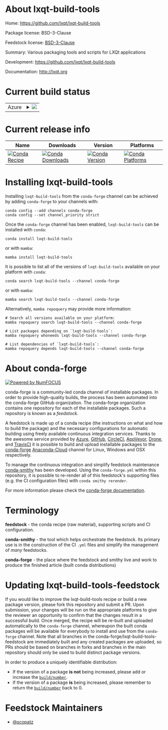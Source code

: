 About lxqt-build-tools
======================

Home: https://github.com/lxqt/lxqt-build-tools

Package license: BSD-3-Clause

Feedstock license: [BSD-3-Clause](https://github.com/conda-forge/lxqt-build-tools-feedstock/blob/main/LICENSE.txt)

Summary: Various packaging tools and scripts for LXQt applications

Development: https://github.com/lxqt/lxqt-build-tools

Documentation: http://lxqt.org

Current build status
====================


<table>
    
  <tr>
    <td>Azure</td>
    <td>
      <details>
        <summary>
          <a href="https://dev.azure.com/conda-forge/feedstock-builds/_build/latest?definitionId=8094&branchName=main">
            <img src="https://dev.azure.com/conda-forge/feedstock-builds/_apis/build/status/lxqt-build-tools-feedstock?branchName=main">
          </a>
        </summary>
        <table>
          <thead><tr><th>Variant</th><th>Status</th></tr></thead>
          <tbody><tr>
              <td>linux_64</td>
              <td>
                <a href="https://dev.azure.com/conda-forge/feedstock-builds/_build/latest?definitionId=8094&branchName=main">
                  <img src="https://dev.azure.com/conda-forge/feedstock-builds/_apis/build/status/lxqt-build-tools-feedstock?branchName=main&jobName=linux&configuration=linux%20linux_64_" alt="variant">
                </a>
              </td>
            </tr>
          </tbody>
        </table>
      </details>
    </td>
  </tr>
</table>

Current release info
====================

| Name | Downloads | Version | Platforms |
| --- | --- | --- | --- |
| [![Conda Recipe](https://img.shields.io/badge/recipe-lxqt--build--tools-green.svg)](https://anaconda.org/conda-forge/lxqt-build-tools) | [![Conda Downloads](https://img.shields.io/conda/dn/conda-forge/lxqt-build-tools.svg)](https://anaconda.org/conda-forge/lxqt-build-tools) | [![Conda Version](https://img.shields.io/conda/vn/conda-forge/lxqt-build-tools.svg)](https://anaconda.org/conda-forge/lxqt-build-tools) | [![Conda Platforms](https://img.shields.io/conda/pn/conda-forge/lxqt-build-tools.svg)](https://anaconda.org/conda-forge/lxqt-build-tools) |

Installing lxqt-build-tools
===========================

Installing `lxqt-build-tools` from the `conda-forge` channel can be achieved by adding `conda-forge` to your channels with:

```
conda config --add channels conda-forge
conda config --set channel_priority strict
```

Once the `conda-forge` channel has been enabled, `lxqt-build-tools` can be installed with `conda`:

```
conda install lxqt-build-tools
```

or with `mamba`:

```
mamba install lxqt-build-tools
```

It is possible to list all of the versions of `lxqt-build-tools` available on your platform with `conda`:

```
conda search lxqt-build-tools --channel conda-forge
```

or with `mamba`:

```
mamba search lxqt-build-tools --channel conda-forge
```

Alternatively, `mamba repoquery` may provide more information:

```
# Search all versions available on your platform:
mamba repoquery search lxqt-build-tools --channel conda-forge

# List packages depending on `lxqt-build-tools`:
mamba repoquery whoneeds lxqt-build-tools --channel conda-forge

# List dependencies of `lxqt-build-tools`:
mamba repoquery depends lxqt-build-tools --channel conda-forge
```


About conda-forge
=================

[![Powered by
NumFOCUS](https://img.shields.io/badge/powered%20by-NumFOCUS-orange.svg?style=flat&colorA=E1523D&colorB=007D8A)](https://numfocus.org)

conda-forge is a community-led conda channel of installable packages.
In order to provide high-quality builds, the process has been automated into the
conda-forge GitHub organization. The conda-forge organization contains one repository
for each of the installable packages. Such a repository is known as a *feedstock*.

A feedstock is made up of a conda recipe (the instructions on what and how to build
the package) and the necessary configurations for automatic building using freely
available continuous integration services. Thanks to the awesome service provided by
[Azure](https://azure.microsoft.com/en-us/services/devops/), [GitHub](https://github.com/),
[CircleCI](https://circleci.com/), [AppVeyor](https://www.appveyor.com/),
[Drone](https://cloud.drone.io/welcome), and [TravisCI](https://travis-ci.com/)
it is possible to build and upload installable packages to the
[conda-forge](https://anaconda.org/conda-forge) [Anaconda-Cloud](https://anaconda.org/)
channel for Linux, Windows and OSX respectively.

To manage the continuous integration and simplify feedstock maintenance
[conda-smithy](https://github.com/conda-forge/conda-smithy) has been developed.
Using the ``conda-forge.yml`` within this repository, it is possible to re-render all of
this feedstock's supporting files (e.g. the CI configuration files) with ``conda smithy rerender``.

For more information please check the [conda-forge documentation](https://conda-forge.org/docs/).

Terminology
===========

**feedstock** - the conda recipe (raw material), supporting scripts and CI configuration.

**conda-smithy** - the tool which helps orchestrate the feedstock.
                   Its primary use is in the construction of the CI ``.yml`` files
                   and simplify the management of *many* feedstocks.

**conda-forge** - the place where the feedstock and smithy live and work to
                  produce the finished article (built conda distributions)


Updating lxqt-build-tools-feedstock
===================================

If you would like to improve the lxqt-build-tools recipe or build a new
package version, please fork this repository and submit a PR. Upon submission,
your changes will be run on the appropriate platforms to give the reviewer an
opportunity to confirm that the changes result in a successful build. Once
merged, the recipe will be re-built and uploaded automatically to the
`conda-forge` channel, whereupon the built conda packages will be available for
everybody to install and use from the `conda-forge` channel.
Note that all branches in the conda-forge/lxqt-build-tools-feedstock are
immediately built and any created packages are uploaded, so PRs should be based
on branches in forks and branches in the main repository should only be used to
build distinct package versions.

In order to produce a uniquely identifiable distribution:
 * If the version of a package **is not** being increased, please add or increase
   the [``build/number``](https://docs.conda.io/projects/conda-build/en/latest/resources/define-metadata.html#build-number-and-string).
 * If the version of a package **is** being increased, please remember to return
   the [``build/number``](https://docs.conda.io/projects/conda-build/en/latest/resources/define-metadata.html#build-number-and-string)
   back to 0.

Feedstock Maintainers
=====================

* [@scopatz](https://github.com/scopatz/)

